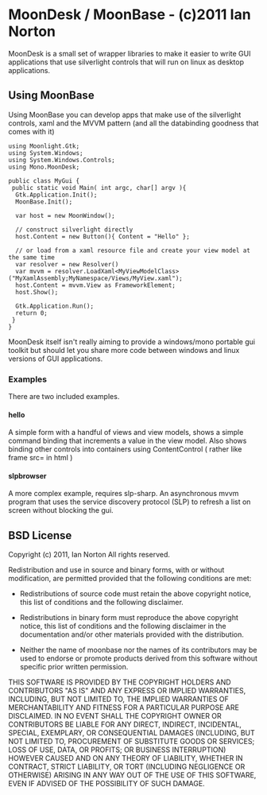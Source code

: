 MoonDesk / MoonBase - (c)2011 Ian Norton
========================================

MoonDesk is a small set of wrapper libraries to make it easier to write 
GUI applications that use silverlight controls that will run on linux 
as desktop applications.

Using MoonBase
--------------

Using MoonBase you can develop apps that make use of the silverlight
controls, xaml and the MVVM pattern (and all the databinding goodness
that comes with it)

    using Moonlight.Gtk;
    using System.Windows;
    using System.Windows.Controls;
    using Mono.MoonDesk;

    public class MyGui {
     public static void Main( int argc, char[] argv ){
      Gtk.Application.Init();
      MoonBase.Init();

      var host = new MoonWindow();
      
      // construct silverlight directly
      host.Content = new Button(){ Content = "Hello" };

      // or load from a xaml resource file and create your view model at the same time
      var resolver = new Resolver()
      var mvvm = resolver.LoadXaml<MyViewModelClass>("MyXamlAssembly;MyNamespace/Views/MyView.xaml");
      host.Content = mvvm.View as FrameworkElement;
      host.Show();
      
      Gtk.Application.Run();
      return 0;
     }
    }

MoonDesk itself isn't really aiming to provide a windows/mono portable gui
toolkit but should let you share more code between windows and linux versions
of GUI applications.

### Examples

There are two included examples.

#### hello
A simple form with a handful of views and view models, shows
a simple command binding that increments a value in the view model.
Also shows binding other controls into containers using ContentControl
( rather like frame src= in html )

#### slpbrowser
A more complex example, requires slp-sharp. An asynchronous mvvm 
program that uses the service discovery protocol (SLP) to refresh
a list on screen without blocking the gui.

BSD License
------------

Copyright (c) 2011, Ian Norton
All rights reserved.

Redistribution and use in source and binary forms, with or without
modification, are permitted provided that the following conditions are met:

* Redistributions of source code must retain the above copyright notice,
  this list of conditions and the following disclaimer.  

* Redistributions in binary form must reproduce the above copyright
  notice, this list of conditions and the following disclaimer in the
  documentation and/or other materials provided with the distribution.

* Neither the name of moonbase nor the names of its contributors may be 
  used to endorse or promote products derived from this software without
  specific prior written permission.

THIS SOFTWARE IS PROVIDED BY THE COPYRIGHT HOLDERS AND CONTRIBUTORS "AS IS"
AND ANY EXPRESS OR IMPLIED WARRANTIES, INCLUDING, BUT NOT LIMITED TO, THE
IMPLIED WARRANTIES OF MERCHANTABILITY AND FITNESS FOR A PARTICULAR PURPOSE ARE
DISCLAIMED. IN NO EVENT SHALL THE COPYRIGHT OWNER OR CONTRIBUTORS BE LIABLE
FOR ANY DIRECT, INDIRECT, INCIDENTAL, SPECIAL, EXEMPLARY, OR CONSEQUENTIAL
DAMAGES (INCLUDING, BUT NOT LIMITED TO, PROCUREMENT OF SUBSTITUTE GOODS OR
SERVICES; LOSS OF USE, DATA, OR PROFITS; OR BUSINESS INTERRUPTION) HOWEVER
CAUSED AND ON ANY THEORY OF LIABILITY, WHETHER IN CONTRACT, STRICT LIABILITY,
OR TORT (INCLUDING NEGLIGENCE OR OTHERWISE) ARISING IN ANY WAY OUT OF THE USE
OF THIS SOFTWARE, EVEN IF ADVISED OF THE POSSIBILITY OF SUCH DAMAGE.

